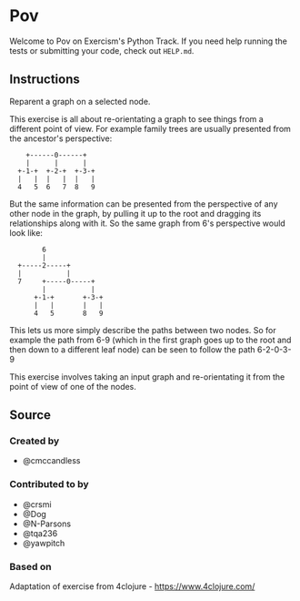 # Pov

Welcome to Pov on Exercism's Python Track.
If you need help running the tests or submitting your code, check out `HELP.md`.

## Instructions

Reparent a graph on a selected node.

This exercise is all about re-orientating a graph to see things from a different
point of view. For example family trees are usually presented from the
ancestor's perspective:

```text
    +------0------+
    |      |      |
  +-1-+  +-2-+  +-3-+
  |   |  |   |  |   |
  4   5  6   7  8   9
```

But the same information can be presented from the perspective of any other node
in the graph, by pulling it up to the root and dragging its relationships along
with it. So the same graph from 6's perspective would look like:

```text
        6
        |
  +-----2-----+
  |           |
  7     +-----0-----+
        |           |
      +-1-+       +-3-+
      |   |       |   |
      4   5       8   9
```

This lets us more simply describe the paths between two nodes. So for example
the path from 6-9 (which in the first graph goes up to the root and then down to
a different leaf node) can be seen to follow the path 6-2-0-3-9

This exercise involves taking an input graph and re-orientating it from the point
of view of one of the nodes.

## Source

### Created by

- @cmccandless

### Contributed to by

- @crsmi
- @Dog
- @N-Parsons
- @tqa236
- @yawpitch

### Based on

Adaptation of exercise from 4clojure - https://www.4clojure.com/